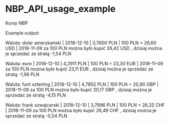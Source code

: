 # NBP_API_usage_example
Kursy NBP 

Example output:

Waluta: dolar amerykański  | 2018-12-10 | 3,7600 PLN | 100 PLN = 26,60 USD
                           | 2018-11-09 za 100 PLN można było kupić 26,42 USD , dzisiaj można je sprzedać ze stratą -1,54 PLN

Waluta: euro               | 2018-12-10 | 4,2911 PLN | 100 PLN = 23,30 EUR
                           | 2018-11-09 za 100 PLN można było kupić 23,11 EUR , dzisiaj można je sprzedać ze stratą -1,96 PLN

Waluta: funt szterling     | 2018-12-10 | 4,7852 PLN | 100 PLN = 20,90 GBP
                           | 2018-11-09 za 100 PLN można było kupić 20,17 GBP , dzisiaj można je sprzedać ze stratą -4,15 PLN

Waluta: frank szwajcarski  | 2018-12-10 | 3,7996 PLN | 100 PLN = 26,32 CHF
                           | 2018-11-09 za 100 PLN można było kupić 26,49 CHF , dzisiaj można je sprzedać ze stratą -0,54 PLN
